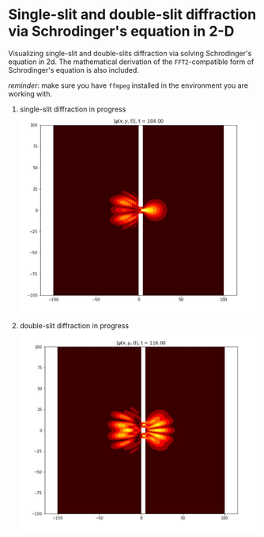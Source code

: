 # Single-slit and double-slit diffraction via Schrodinger's equation in 2-D
Visualizing single-slit and double-slits diffraction via solving Schrodinger's equation in 2d. The mathematical derivation of the `FFT2`-compatible form of Schrodinger's equation is also included.

_reminder_: make sure you have `ffmpeg` installed in the environment you are working with.

1. single-slit diffraction in progress
![single-slit demo](/derivations_and_demos/single_slit_in_progress.jpg)

2. double-slit diffraction in progress
![double-slit demo](/derivations_and_demos/double_slit_in_progress.jpg)
